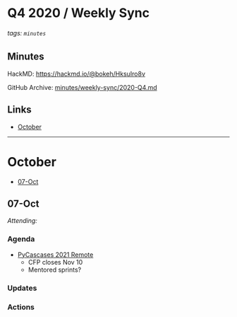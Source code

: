 # Q4 2020 / Weekly Sync

###### tags: `minutes` 

## Minutes

HackMD: https://hackmd.io/@bokeh/HksuIro8v

GitHub Archive: [minutes/weekly-sync/2020-Q4.md](https://github.com/bokeh/pm/blob/master/minutes/weekly-sync/2020-Q4.md)

## Links

* [October](#October)

---
# October

* [07-Oct](#07-Oct)

## 07-Oct

*Attending:*

### Agenda

- [PyCascases 2021 Remote](https://pretalx.com/pycascades-2021/cfp)
    - CFP closes Nov 10
    - Mentored sprints?

### Updates

### Actions
